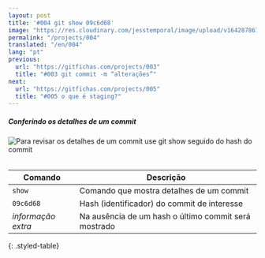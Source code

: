 ```yaml
---
layout: post
title: '#004 git show 09c6d68'
image: "https://res.cloudinary.com/jesstemporal/image/upload/v1642878670/gitfichas/pt/004/thumbnail_sv4kkm.jpg"
permalink: "/projects/004"
translated: "/en/004"
lang: "pt"
previous:
  url: "https://gitfichas.com/projects/003"
  title: "#003 git commit -m “alterações”"
next:
  url: "https://gitfichas.com/projects/005"
  title: "#005 o que é staging?"
---
```

##### Conferindo os detalhes de um commit

<img alt="Para revisar os detalhes de um commit use git show seguido do hash do commit" src="https://res.cloudinary.com/jesstemporal/image/upload/v1642878671/gitfichas/pt/004/full_y3vefb.jpg"><br><br>

| Comando | Descrição |
|---------|-------------|
| `show` | Comando que mostra detalhes de um commit |
| `09c6d68` | Hash (identificador) do commit de interesse |
| _informação extra_ | Na ausência de um hash o último commit será mostrado 
{: .styled-table}
